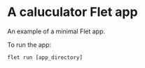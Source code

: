 # A caluculator Flet app

An example of a minimal Flet app.

To run the app:

```
flet run [app_directory]
```